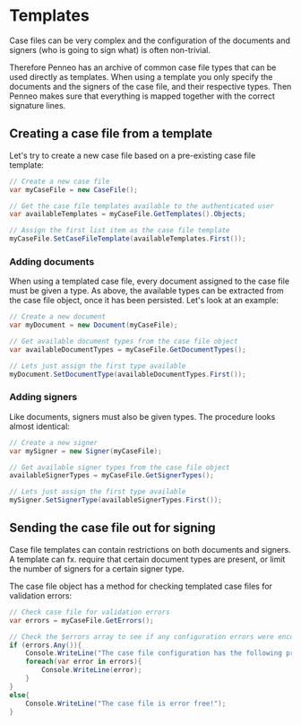 # Templates
Case files can be very complex and the configuration of the documents and signers (who is going to sign what) is often non-trivial.

Therefore Penneo has an archive of common case file types that can be used directly as templates. When using a template you only specify the documents and the signers of the case file, and their respective types. Then Penneo makes sure that everything is mapped together with the correct signature lines.

## Creating a case file from a template
Let's try to create a new case file based on a pre-existing case file template:

```csharp
// Create a new case file
var myCaseFile = new CaseFile();

// Get the case file templates available to the authenticated user
var availableTemplates = myCaseFile.GetTemplates().Objects;

// Assign the first list item as the case file template
myCaseFile.SetCaseFileTemplate(availableTemplates.First());

```

### Adding documents
When using a templated case file, every document assigned to the case file must be given a type. As above, the available types can be extracted from the case file object, once it has been persisted. Let's look at an example:

```csharp
// Create a new document
var myDocument = new Document(myCaseFile);

// Get available document types from the case file object
var availableDocumentTypes = myCaseFile.GetDocumentTypes();

// Lets just assign the first type available
myDocument.SetDocumentType(availableDocumentTypes.First());
```

### Adding signers
Like documents, signers must also be given types. The procedure looks almost identical:

```csharp
// Create a new signer
var mySigner = new Signer(myCaseFile);

// Get available signer types from the case file object
availableSignerTypes = myCaseFile.GetSignerTypes();

// Lets just assign the first type available
mySigner.SetSignerType(availableSignerTypes.First());
```

## Sending the case file out for signing
Case file templates can contain restrictions on both documents and signers. A template can fx. require that certain document types are present, or limit the number of signers for a certain signer type.

The case file object has a method for checking templated case files for validation errors:

```csharp
// Check case file for validation errors
var errors = myCaseFile.GetErrors();

// Check the $errors array to see if any configuration errors were encountered.
if (errors.Any()){
	Console.WriteLine("The case file configuration has the following problems:");
	foreach(var error in errors){
		Console.WriteLine(error);
	}
}
else{
	Console.WriteLine("The case file is error free!");
}

```
